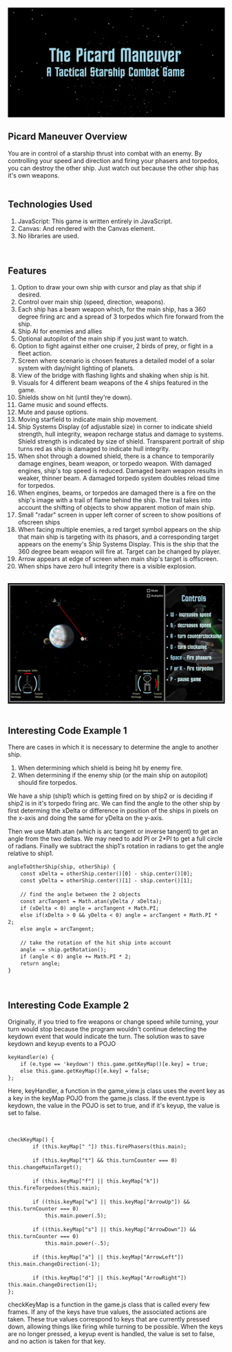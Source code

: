 <a href="https://shoemker.github.io/picard_maneuver/"><img src="./images/screenshots/Screenshot1.jpg"></a>

<h2>Picard Maneuver Overview</h2>
You are in control of a starship thrust into combat with an enemy. By controlling your speed and direction and firing your phasers and torpedos, you can destroy the other ship. Just watch out because the other ship has it's own weapons.
<br><br>
<h2>Technologies Used</h2>
<ol>
	<li>JavaScript: This game is written entirely in JavaScript.</li>
	<li>Canvas: And rendered with the Canvas element.</li>
	<li>No libraries are used.</li>
</ol>
<br>
<h2>Features</h2>
<ol>
	<li>Option to draw your own ship with cursor and play as that ship if desired.</li>
	<li>Control over main ship (speed, direction, weapons).</li>
	<li>Each ship has a beam weapon which, for the main ship, has a 360 degree firing arc and a spread of 3 torpedos which fire forward from the ship.</li>
	<li>Ship AI for enemies and allies</li>
	<li>Optional autopilot of the main ship if you just want to watch.</li>
	<li>Option to fight against either one cruiser, 2 birds of prey, or fight in a fleet action.</li>
	<li>Screen where scenario is chosen features a detailed model of a solar system with day/night lighting of planets.</li>
	<li>View of the bridge with flashing lights and shaking when ship is hit.</li>
	<li>Visuals for 4 different beam weapons of the 4 ships featured in the game.</li>
	<li>Shields show on hit (until they're down).</li>
	<li>Game music and sound effects.</li>
	<li>Mute and pause options.</li>
	<li>Moving starfield to indicate main ship movement.</li>
	<li>Ship Systems Display (of adjustable size) in corner to indicate shield strength, hull integrity, weapon recharge status and damage to systems. Shield strength is indicated by size of shield. Transparent portrait of ship turns red as ship is damaged to indicate hull integrity.</li>
	<li>When shot through a downed shield, there is a chance to temporarily damage engines, beam weapon, or torpedo weapon. With damaged engines, ship's top speed is reduced. Damaged beam weapon results in weaker, thinner beam. A damaged torpedo system doubles reload time for torpedos.</li>
	<li>When engines, beams, or torpedos are damaged there is a fire on the ship's image with a trail of flame behind the ship. The trail takes into account the shifting of objects to show apparent motion of main ship.</li>
	<li>Small "radar" screen in upper left corner of screen to show positions of ofscreen ships</li>
	<li>When facing multiple enemies, a red target symbol appears on the ship that main ship is targeting with its phasors, and a corresponding target appears on the enemy's Ship Systems Display. This is the ship that the 360 degree beam weapon will fire at. Target can be changed by player.</li>
	<li>Arrow appears at edge of screen when main ship's target is offscreen.</li>
	<li>When ships have zero hull integrity there is a visible explosion.</li>
</ol> 
<br>
<a href="https://shoemker.github.io/picard_maneuver/"><img src="./images/screenshots/pm_Screenshot.jpg"></a>
<br>
<br>
<h2>Interesting Code Example 1</h2>
<p>There are cases in which it is necessary to determine the angle to another ship. </p>
<ol>
	<li>When determining which shield is being hit by enemy fire.</li>
	<li>When determining if the enemy ship (or the main ship on autopilot) should fire torpedos.</li>
</ol>
<p>We have a ship (ship1) which is getting fired on by ship2 or is deciding if ship2 is in it's torpedo firing arc. We can find the angle to the other ship by first determing the xDelta or difference in position of the ships in pixels on the x-axis and doing the same for yDelta on the y-axis. </p>
<p>Then we use Math.atan (which is arc tangent or inverse tangent) to get an angle from the two deltas. We may need to add PI or 2*PI to get a full circle of radians. Finally we subtract the ship1's rotation in radians to get the angle relative to ship1.</p>

```
angleToOtherShip(ship, otherShip) {
	const xDelta = otherShip.center()[0] - ship.center()[0];
	const yDelta = otherShip.center()[1] - ship.center()[1];

	// find the angle between the 2 objects
	const arcTangent = Math.atan(yDelta / xDelta);
	if (xDelta < 0) angle = arcTangent + Math.PI;
	else if(xDelta > 0 && yDelta < 0) angle = arcTangent + Math.PI * 2;
	else angle = arcTangent;

	// take the rotation of the hit ship into account
	angle -= ship.getRotation();
	if (angle < 0) angle += Math.PI * 2;
	return angle;
}

```
<br>
<h2>Interesting Code Example 2</h2>
<p>Originally, if you tried to fire weapons or change speed while turning, your turn would stop because the program wouldn't
continue detecting the keydown event that would indicate the turn. The solution was to save keydown and keyup events
to a POJO</p>

```
keyHandler(e) {
	if (e.type == 'keydown') this.game.getKeyMap()[e.key] = true;
	else this.game.getKeyMap()[e.key] = false;	
};
```

<p>Here, keyHandler, a function in the game_view.js class uses the event key as a key in the keyMap POJO from the game.js
class. If the event.type is keydown, the value in the POJO is set to true, and if it's keyup, the value is set to false.</p>
<br>

```
checkKeyMap() {
		if (this.keyMap[" "]) this.firePhasers(this.main);

		if (this.keyMap["t"] && this.turnCounter === 0) this.changeMainTarget();

		if (this.keyMap["f"] || this.keyMap["k"]) this.fireTorpedoes(this.main);

		if ((this.keyMap["w"] || this.keyMap["ArrowUp"]) && this.turnCounter === 0)
			this.main.power(.5);

		if ((this.keyMap["s"] || this.keyMap["ArrowDown"]) && this.turnCounter === 0)
			this.main.power(-.5);

		if (this.keyMap["a"] || this.keyMap["ArrowLeft"]) this.main.changeDirection(-1);

		if (this.keyMap["d"] || this.keyMap["ArrowRight"]) this.main.changeDirection(1);
};
```
<p>checkKeyMap is a function in the game.js class that is called every few frames. If any of the keys
have true values, the associated actions are taken. These true values correspond to keys that are 
currently pressed down, allowing things like firing while turning to be possible. When the keys are
no longer pressed, a keyup event is handled, the value is set to false, and no action is taken for that key. </p>